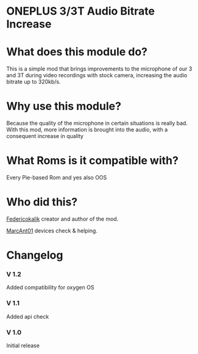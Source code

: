 # ONEPLUS 3/3T Audio Bitrate Increase

# What does this module do?
This is a simple mod that brings improvements to the microphone of our 3 and 3T during video recordings with stock camera, increasing the audio bitrate up to 320kb/s.

# Why use this module?

Because the quality of the microphone in certain situations is really bad.
With this mod, more information is brought into the audio, with a consequent increase in quality

# What Roms is it compatible with?

Every Pie-based Rom and yes also OOS

# Who did this?

[Federicokalik](https://github.com/Federicokalik) creator and author of the mod.

[MarcAnt01](https://github.com/MarcAnt01) devices check & helping.

# Changelog

### V 1.2

Added compatibility for oxygen OS

### V 1.1

Added api check

### V 1.0

Initial release
